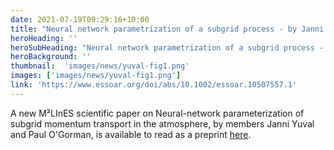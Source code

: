 ```yaml
---
date: 2021-07-19T09:29:16+10:00
title: "Neural network parametrization of a subgrid process - by Janni Yuval and Paul O'Gorman"
heroHeading: ''
heroSubHeading: "Neural network parametrization of a subgrid process - by Janni Yuval and Paul O'Gorman"
heroBackground: ''
thumbnail:  'images/news/yuval-fig1.png'
images: ['images/news/yuval-fig1.png']
link: 'https://www.essoar.org/doi/abs/10.1002/essoar.10507557.1'
---
```


A new M²LInES scientific paper on Neural-network parameterization of subgrid momentum transport in the atmosphere, by members Janni Yuval and Paul O'Gorman, is available to read as a preprint [here](https://www.essoar.org/doi/abs/10.1002/essoar.10507557.1).
